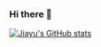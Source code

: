 ### Hi there 👋

[![Jiayu's GitHub stats](https://github-readme-stats.vercel.app/api?username=LiangJy123&count_private=true&show_icons=true&include_all_commits=true)](https://github.com/anuraghazra/github-readme-stats)
